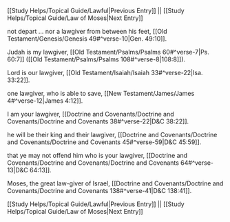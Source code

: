 [[Study Helps/Topical Guide/Lawful|Previous Entry]]  ||  [[Study Helps/Topical Guide/Law of Moses|Next Entry]]

 not depart ... nor a lawgiver from between his feet, [[Old Testament/Genesis/Genesis 49#^verse-10|Gen. 49:10]].

 Judah is my lawgiver, [[Old Testament/Psalms/Psalms 60#^verse-7|Ps. 60:7]] ([[Old Testament/Psalms/Psalms 108#^verse-8|108:8]]).

 Lord is our lawgiver, [[Old Testament/Isaiah/Isaiah 33#^verse-22|Isa. 33:22]].

 one lawgiver, who is able to save, [[New Testament/James/James 4#^verse-12|James 4:12]].

 I am your lawgiver, [[Doctrine and Covenants/Doctrine and Covenants/Doctrine and Covenants 38#^verse-22|D&C 38:22]].

 he will be their king and their lawgiver, [[Doctrine and Covenants/Doctrine and Covenants/Doctrine and Covenants 45#^verse-59|D&C 45:59]].

 that ye may not offend him who is your lawgiver, [[Doctrine and Covenants/Doctrine and Covenants/Doctrine and Covenants 64#^verse-13|D&C 64:13]].

 Moses, the great law-giver of Israel, [[Doctrine and Covenants/Doctrine and Covenants/Doctrine and Covenants 138#^verse-41|D&C 138:41]].

[[Study Helps/Topical Guide/Lawful|Previous Entry]]  ||  [[Study Helps/Topical Guide/Law of Moses|Next Entry]]
